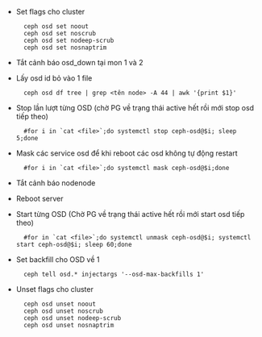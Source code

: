- Set flags cho cluster

        ceph osd set noout
        ceph osd set noscrub
        ceph osd set nodeep-scrub
        ceph osd set nosnaptrim

- Tắt cảnh báo osd_down tại mon 1 và 2

- Lấy osd id bỏ vào 1 file

        ceph osd df tree | grep <tên node> -A 44 | awk '{print $1}'

- Stop lần lượt từng OSD (chờ PG về trạng thái active hết rồi mới stop osd tiếp theo)

        #for i in `cat <file>`;do systemctl stop ceph-osd@$i; sleep 5;done

- Mask các service osd để khi reboot các osd không tự động restart

        #for i in `cat <file>`;do systemctl mask ceph-osd@$i;done

- Tắt cảnh báo nodenode

- Reboot server

- Start từng OSD (Chờ PG về trạng thái active hết rồi mới start osd tiếp theo)

        #for in `cat <file>`;do systemctl unmask ceph-osd@$i; systemctl start ceph-osd@$i; sleep 60;done

- Set backfill cho OSD về 1

        ceph tell osd.* injectargs '--osd-max-backfills 1'

- Unset flags cho cluster

        ceph osd unset noout
        ceph osd unset noscrub
        ceph osd unset nodeep-scrub
        ceph osd unset nosnaptrim
